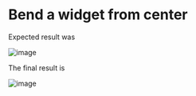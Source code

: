 # Bend a widget from center 

Expected result was

![image](https://github.com/sahaj279/bend-widget-/assets/88133213/f51ba539-f7b9-4f51-9e13-97788840775f)


The final result is

![image](https://github.com/sahaj279/bend-widget-/assets/88133213/4c7fb925-2e0f-4f8d-87ad-cd40e3eb6e03)

